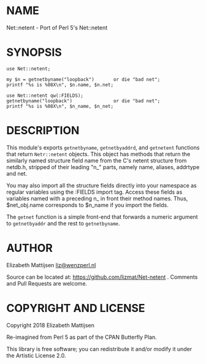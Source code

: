 NAME
====

Net::netent - Port of Perl 5's Net::netent

SYNOPSIS
========

    use Net::netent;

    my $n = getnetbyname("loopback")       or die "bad net";
    printf "%s is %08X\n", $n.name, $n.net;

    use Net::netent qw(:FIELDS);
    getnetbyname("loopback")               or die "bad net";
    printf "%s is %08X\n", $n_name, $n_net;

DESCRIPTION
===========

This module's exports `getnetbyname`, `getnetbyaddrd`, and `getnetent` functions that return `Netr::netent` objects. This object has methods that return the similarly named structure field name from the C's netent structure from netdb.h, stripped of their leading "n_" parts, namely name, aliases, addrtype and net.

You may also import all the structure fields directly into your namespace as regular variables using the :FIELDS import tag. Access these fields as variables named with a preceding n_ in front their method names. Thus, $net_obj.name corresponds to $n_name if you import the fields.

The `getnet` function is a simple front-end that forwards a numeric argument to `getnetbyaddr` and the rest to `getnetbyname`.

AUTHOR
======

Elizabeth Mattijsen <liz@wenzperl.nl>

Source can be located at: https://github.com/lizmat/Net-netent . Comments and Pull Requests are welcome.

COPYRIGHT AND LICENSE
=====================

Copyright 2018 Elizabeth Mattijsen

Re-imagined from Perl 5 as part of the CPAN Butterfly Plan.

This library is free software; you can redistribute it and/or modify it under the Artistic License 2.0.

